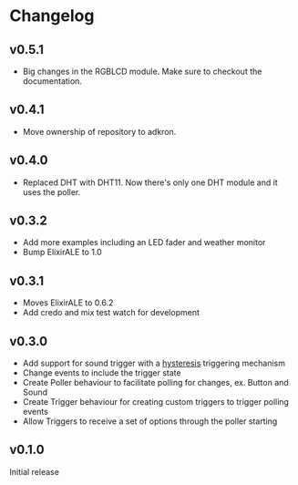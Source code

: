 # Changelog

## v0.5.1

* Big changes in the RGBLCD module. Make sure to checkout the
  documentation.

## v0.4.1

* Move ownership of repository to adkron.

## v0.4.0

* Replaced DHT with DHT11. Now there's only one DHT module and it uses
  the poller.

## v0.3.2

* Add more examples including an LED fader and weather monitor
* Bump ElixirALE to 1.0

## v0.3.1

* Moves ElixirALE to 0.6.2
* Add credo and mix test watch for development

## v0.3.0

* Add support for sound trigger with a [hysteresis][hysteresis] triggering
  mechanism
* Change events to include the trigger state
* Create Poller behaviour to facilitate polling for changes, ex. Button and
  Sound
* Create Trigger behaviour for creating custom triggers to trigger polling
  events
* Allow Triggers to receive a set of options through the poller starting

[hysteresis]: https://en.wikipedia.org/wiki/Hysteresis

## v0.1.0

Initial release
